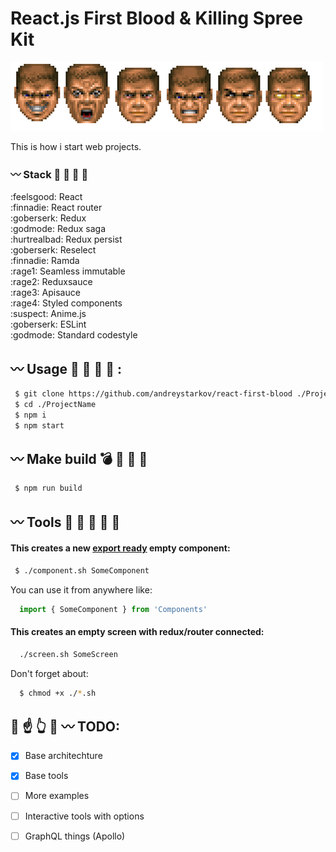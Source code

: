 
# React.js First Blood & Killing Spree Kit 

![Rampage!](./godmode.png)

This is how i start web projects.

### :wavy_dash: Stack :hocho: :baby_chick: :chicken: :two_men_holding_hands:
:feelsgood: React<br />
:finnadie: React router<br />
:goberserk: Redux<br />
:godmode: Redux saga<br />
:hurtrealbad: Redux persist<br />
:goberserk: Reselect<br />
:finnadie: Ramda<br />
:rage1: Seamless immutable<br />
:rage2: Reduxsauce<br />
:rage3: Apisauce<br />
:rage4: Styled components<br />
:suspect: Anime.js<br />
:goberserk: ESLint<br />
:godmode: Standard codestyle

## :wavy_dash: Usage :gun: :bath: :smoking: :hocho: :

```bash
 $ git clone https://github.com/andreystarkov/react-first-blood ./ProjectName
 $ cd ./ProjectName
 $ npm i
 $ npm start
```

## :wavy_dash: Make build :bomb: :santa: :fork_and_knife: :money_with_wings: 

```bash
 $ npm run build
```

## :wavy_dash: Tools :nose: :electric_plug: :eggplant: :hammer: :cop: 

#### This creates a new [export ready](https://github.com/andreystarkov/create-index-exports) empty component:
```bash
 $ ./component.sh SomeComponent
```
You can use it from anywhere like:
```js
  import { SomeComponent } from 'Components'
```

#### This creates an empty screen with redux/router connected:
```bash
  ./screen.sh SomeScreen
```
Don't forget about:
```bash
  $ chmod +x ./*.sh
```

## :poop: :point_up: :point_up_2: :dash: :wavy_dash: TODO:
- [x] Base architechture
- [x] Base tools
- [ ] More examples
- [ ] Interactive tools with options
- [ ] GraphQL things (Apollo)

